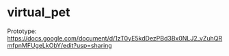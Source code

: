 # virtual_pet
Prototype:
https://docs.google.com/document/d/1zT0yE5kdDezPBd3Bx0NLJ2_vZuhQRmfpnMFUgeLkObY/edit?usp=sharing
